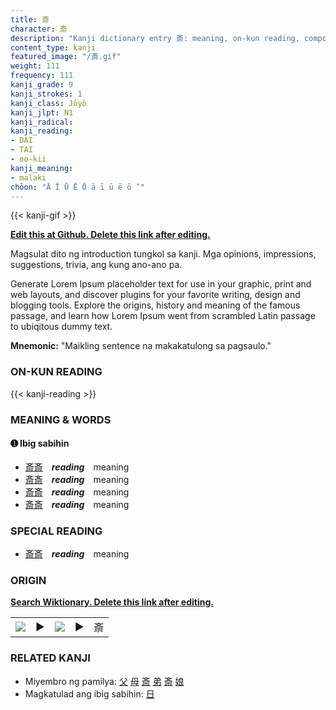 ```yaml
---
title: 斎
character: 斎
description: "Kanji dictionary entry 斎: meaning, on-kun reading, compounds, origin, related kanji"
content_type: kanji
featured_image: "/斎.gif"
weight: 111
frequency: 111
kanji_grade: 9
kanji_strokes: 1
kanji_class: Jōyō
kanji_jlpt: N1
kanji_radical: 
kanji_reading: 
- DAI
- TAI
- oo-kii
kanji_meaning:
- malaki
chōon: "Ā Ī Ū Ē Ō ā ī ū ē ō ’"
---
```

[//]: # (Don't edit the line below. Kanji animated GIF code is automatically generated.)
{{< kanji-gif >}}

[//]: # (Edit below this line.)

**[Edit this at Github. Delete this link after editing.](https://github.com/tim0g/tim/tree/main/content/kanji/斎/index.md)**

Magsulat dito ng introduction tungkol sa kanji. Mga opinions, impressions, suggestions, trivia, ang kung ano-ano pa.

Generate Lorem Ipsum placeholder text for use in your graphic, print and web layouts, and discover plugins for your favorite writing, design and blogging tools. Explore the origins, history and meaning of the famous passage, and learn how Lorem Ipsum went from scrambled Latin passage to ubiqitous dummy text.
 
**Mnemonic:** "Maikling sentence na makakatulong sa pagsaulo."

### ON-KUN READING

[//]: # (Don't edit the line below. ON-KUN READING code is automatically generated.)
{{< kanji-reading >}}

### MEANING & WORDS

#### ➊ **Ibig sabihin**
  - [斎](../斎)[斎](../斎)　***reading***　meaning
  - [斎](../斎)[斎](../斎)　***reading***　meaning
  - [斎](../斎)[斎](../斎)　***reading***　meaning
  - [斎](../斎)[斎](../斎)　***reading***　meaning

### SPECIAL READING
  - [斎](../斎)[斎](../斎)　***reading***　meaning

### ORIGIN

**[Search Wiktionary. Delete this link after editing.](https://wiktionary.org/wiki/斎)**
<table class="kanji-table"><tr><td>
<img src="60px-斎-bronze.svg.png">
</td><td>▶</td><td>
<img src="60px-斎-oracle.svg.png">
</td><td>▶</td>
<td class="kanji-origin">斎</td>
</tr></table>

### RELATED KANJI
- Miyembro ng pamilya: [父](../父) [母](../母) [斎](../斎) [弟](../弟) [斎](../斎) [娘](../娘)
- Magkatulad ang ibig sabihin: [日](../日)
